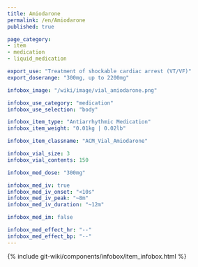 ```yaml
---
title: Amiodarone
permalink: /en/Amiodarone
published: true

page_category:
- item
- medication
- liquid_medication

export_use: "Treatment of shockable cardiac arrest (VT/VF)"
export_doserange: "300mg, up to 2200mg"

infobox_image: "/wiki/image/vial_amiodarone.png"

infobox_use_category: "medication"
infobox_use_selection: "body"

infobox_item_type: "Antiarrhythmic Medication"
infobox_item_weight: "0.01kg | 0.02lb"

infobox_item_classname: "ACM_Vial_Amiodarone"

infobox_vial_size: 3
infobox_vial_contents: 150

infobox_med_dose: "300mg"

infobox_med_iv: true
infobox_med_iv_onset: "<10s"
infobox_med_iv_peak: "~8m"
infobox_med_iv_duration: "~12m"

infobox_med_im: false

infobox_med_effect_hr: "--"
infobox_med_effect_bp: "--"
---
```


{% include git-wiki/components/infobox/item_infobox.html %}